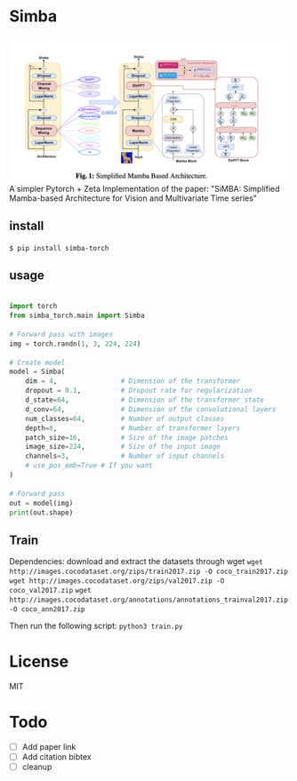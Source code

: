 
# Simba
![graph](graph.png)
A simpler Pytorch + Zeta Implementation of the paper: "SiMBA: Simplified Mamba-based Architecture for Vision and Multivariate Time series"


## install
`$ pip install simba-torch`

## usage
```python

import torch 
from simba_torch.main import Simba

# Forward pass with images
img = torch.randn(1, 3, 224, 224)

# Create model
model = Simba(
    dim = 4,                # Dimension of the transformer
    dropout = 0.1,          # Dropout rate for regularization
    d_state=64,             # Dimension of the transformer state
    d_conv=64,              # Dimension of the convolutional layers
    num_classes=64,         # Number of output classes
    depth=8,                # Number of transformer layers
    patch_size=16,          # Size of the image patches
    image_size=224,         # Size of the input image
    channels=3,             # Number of input channels
    # use_pos_emb=True # If you want
)

# Forward pass
out = model(img)
print(out.shape)

```


## Train
Dependencies: download and extract the datasets through wget
`wget http://images.cocodataset.org/zips/train2017.zip -O coco_train2017.zip`
`wget http://images.cocodataset.org/zips/val2017.zip -O coco_val2017.zip`
`wget http://images.cocodataset.org/annotations/annotations_trainval2017.zip -O coco_ann2017.zip`

Then run the following script:
`python3 train.py`

# License
MIT

# Todo
- [ ] Add paper link
- [ ] Add citation bibtex
- [ ] cleanup
